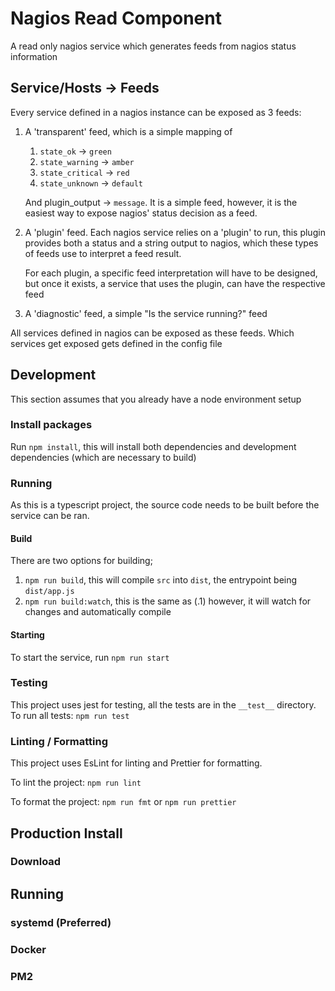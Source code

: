 # Nagios Read Component

A read only nagios service which generates feeds from nagios status information

## Service/Hosts -> Feeds

Every service defined in a nagios instance can be exposed as 3 feeds:

1.  A 'transparent' feed, which is a simple mapping of

    1. `state_ok` -> `green`
    2. `state_warning` -> `amber`
    3. `state_critical` -> `red`
    4. `state_unknown` -> `default`

    And plugin_output -> `message`. It is a simple feed,
    however, it is the easiest way to expose nagios' status decision as a feed.

2.  A 'plugin' feed. Each nagios service relies on a 'plugin' to run,
    this plugin provides both a status and a string output to nagios,
    which these types of feeds use to interpret a feed result.

    For each plugin, a specific feed interpretation will have to be designed,
    but once it exists, a service that uses the plugin, can have the respective feed

3.  A 'diagnostic' feed, a simple "Is the service running?" feed

All services defined in nagios can be exposed as these feeds.
Which services get exposed gets defined in the config file

## Development

This section assumes that you already have a node environment setup

### Install packages

Run `npm install`, this will install both dependencies and development dependencies (which are necessary to build)

### Running

As this is a typescript project, the source code needs to be built before the service can be ran.

#### Build

There are two options for building;

1.  `npm run build`, this will compile `src` into `dist`, the entrypoint being `dist/app.js`
2.  `npm run build:watch`, this is the same as (.1) however, it will watch for changes and automatically compile

#### Starting

To start the service, run `npm run start`

### Testing

This project uses jest for testing, all the tests are in the `__test__` directory.
To run all tests: `npm run test`

### Linting / Formatting

This project uses EsLint for linting and Prettier for formatting.

To lint the project: `npm run lint`

To format the project: `npm run fmt` or `npm run prettier`

## Production Install

### Download

[//]: #
[//]: # ' 1. You first need to download the latest release, `<Link to latest release in GitHub releases>`'
[//]: # '    1. With curl'
[//]: # '    2. With wget'
[//]: # ' 2. Unzip result'
[//]: # ' 3. Once in the directory, you need to install the project dependencies `npm install --production`'
[//]: #
[//]: # 'At this point, the project is ready to run'

## Running

### systemd (Preferred)

### Docker

### PM2
